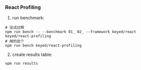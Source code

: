 ### React Profiling
1. run benchmark:
```shell
# 没试过啊
npm run bench -- --benchmark 01_ 02_ --framework keyed/react keyed/react-profiling
# 用的这个
npm run bench keyed/react-profiling
```
2. create results table:
```shell
npm run results
```
